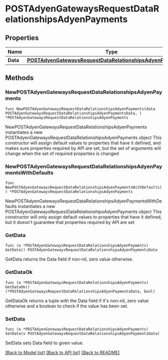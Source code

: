 # POSTAdyenGatewaysRequestDataRelationshipsAdyenPayments

## Properties

Name | Type | Description | Notes
------------ | ------------- | ------------- | -------------
**Data** | [**POSTAdyenGatewaysRequestDataRelationshipsAdyenPaymentsData**](POSTAdyenGatewaysRequestDataRelationshipsAdyenPaymentsData.md) |  | 

## Methods

### NewPOSTAdyenGatewaysRequestDataRelationshipsAdyenPayments

`func NewPOSTAdyenGatewaysRequestDataRelationshipsAdyenPayments(data POSTAdyenGatewaysRequestDataRelationshipsAdyenPaymentsData, ) *POSTAdyenGatewaysRequestDataRelationshipsAdyenPayments`

NewPOSTAdyenGatewaysRequestDataRelationshipsAdyenPayments instantiates a new POSTAdyenGatewaysRequestDataRelationshipsAdyenPayments object
This constructor will assign default values to properties that have it defined,
and makes sure properties required by API are set, but the set of arguments
will change when the set of required properties is changed

### NewPOSTAdyenGatewaysRequestDataRelationshipsAdyenPaymentsWithDefaults

`func NewPOSTAdyenGatewaysRequestDataRelationshipsAdyenPaymentsWithDefaults() *POSTAdyenGatewaysRequestDataRelationshipsAdyenPayments`

NewPOSTAdyenGatewaysRequestDataRelationshipsAdyenPaymentsWithDefaults instantiates a new POSTAdyenGatewaysRequestDataRelationshipsAdyenPayments object
This constructor will only assign default values to properties that have it defined,
but it doesn't guarantee that properties required by API are set

### GetData

`func (o *POSTAdyenGatewaysRequestDataRelationshipsAdyenPayments) GetData() POSTAdyenGatewaysRequestDataRelationshipsAdyenPaymentsData`

GetData returns the Data field if non-nil, zero value otherwise.

### GetDataOk

`func (o *POSTAdyenGatewaysRequestDataRelationshipsAdyenPayments) GetDataOk() (*POSTAdyenGatewaysRequestDataRelationshipsAdyenPaymentsData, bool)`

GetDataOk returns a tuple with the Data field if it's non-nil, zero value otherwise
and a boolean to check if the value has been set.

### SetData

`func (o *POSTAdyenGatewaysRequestDataRelationshipsAdyenPayments) SetData(v POSTAdyenGatewaysRequestDataRelationshipsAdyenPaymentsData)`

SetData sets Data field to given value.



[[Back to Model list]](../README.md#documentation-for-models) [[Back to API list]](../README.md#documentation-for-api-endpoints) [[Back to README]](../README.md)


